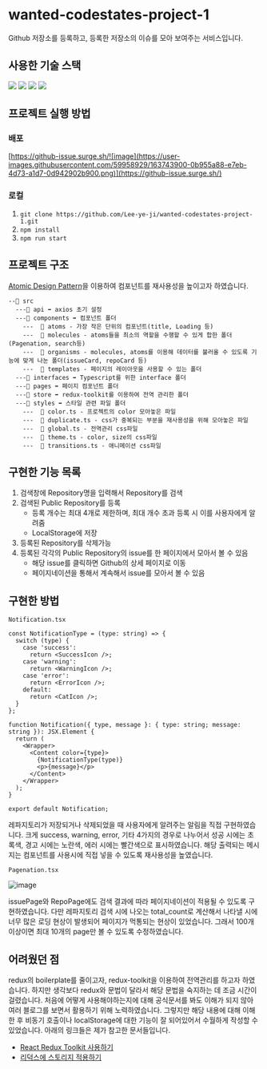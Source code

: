 # wanted-codestates-project-1

Github 저장소를 등록하고, 등록한 저장소의 이슈를 모아 보여주는 서비스입니다.

## 사용한 기술 스택

<img src="https://img.shields.io/badge/React-61DAFB.svg?&style=for-the-badge&logo=React&logoColor=000"/> <img src="https://img.shields.io/badge/Typescript-2D79C7.svg?&style=for-the-badge&logo=Typescript&logoColor=fff"/> <img src="https://img.shields.io/badge/Redux Toolkit-7248B6.svg?&style=for-the-badge&logo=Redux&logoColor=fff"/> <img src="https://img.shields.io/badge/Styled Components-E6526F.svg?&style=for-the-badge&logo=StyledComponents&logoColor=fff"/> 

## 프로젝트 실행 방법

### 배포

[https://github-issue.surge.sh/![image](https://user-images.githubusercontent.com/59958929/163743900-0b955a88-e7eb-4d73-a1d7-0d942902b900.png)](https://github-issue.surge.sh/)

### 로컬

1. `git clone https://github.com/Lee-ye-ji/wanted-codestates-project-1.git`
2. `npm install`
3. `npm run start`

## 프로젝트 구조

[Atomic Design Pattern](https://velog.io/@thsoon/%EC%93%B8%EB%95%8C%EC%97%86%EC%9D%B4-%EA%B3%A0%ED%80%84%EC%9D%B8-%ED%88%AC%EB%91%90%EB%A6%AC%EC%8A%A4%ED%8A%B8-%EB%A7%8C%EB%93%A4%EA%B8%B0-FE-2.-%EB%B7%B0-%EC%84%A4%EA%B3%84)을 이용하여 컴포넌트를 재사용성을 높이고자 하였습니다.

```
--📁 src
  ---📂 api ➡ axios 초기 설정
  ---📂 components ➡ 컴포넌트 폴더
    ---  📂 atoms - 가장 작은 단위의 컴포넌트(title, Loading 등)
    ---  📂 molecules - atoms들을 최소의 역할을 수행할 수 있게 합한 폴더(Pagenation, search등)
    ---  📂 organisms - molecules, atoms를 이용해 데이터를 불러올 수 있도록 기능에 맞게 나눈 폴더(issueCard, repoCard 등)
    ---  📂 templates - 페이지의 레이아웃을 사용할 수 있는 폴더
  ---📁 interfaces ➡ Typescript를 위한 interface 폴더
  ---📁 pages ➡ 페이지 컴포넌트 폴더
  ---📁 store ➡ redux-toolkit를 이용하여 전역 관리한 폴더
  ---📁 styles ➡ 스타일 관련 파일 폴더
    ---  📄 color.ts - 프로젝트의 color 모아놓은 파일
    ---  📄 duplicate.ts - css가 중복되는 부분을 재사용성을 위해 모아놓은 파일
    ---  📄 global.ts - 전역관리 css파일
    ---  📄 theme.ts - color, size의 css파일
    ---  📄 transitions.ts - 애니메이션 css파일
```

## 구현한 기능 목록

1. 검색창에 Repository명을 입력해서 Repository를 검색
2. 검색된 Public Repository를 등록
   - 등록 개수는 최대 4개로 제한하며, 최대 개수 초과 등록 시 이를 사용자에게 알려줌
   - LocalStorage에 저장
3. 등록된 Repository를 삭제가능
4. 등록된 각각의 Public Repository의 issue를 한 페이지에서 모아서 볼 수 있음
   - 해당 issue를 클릭하면 Github의 상세 페이지로 이동
   - 페이지네이션을 통해서 계속해서 issue를 모아서 볼 수 있음

## 구현한 방법

`Notification.tsx` <br/>

```tsx
const NotificationType = (type: string) => {
  switch (type) {
    case 'success':
      return <SuccessIcon />;
    case 'warning':
      return <WarningIcon />;
    case 'error':
      return <ErrorIcon />;
    default:
      return <CatIcon />;
  }
};

function Notification({ type, message }: { type: string; message: string }): JSX.Element {
  return (
    <Wrapper>
      <Content color={type}>
        {NotificationType(type)}
        <p>{message}</p>
      </Content>
    </Wrapper>
  );
}

export default Notification;
```

레파지토리가 저장되거나 삭제되었을 때 사용자에게 알려주는 알림을 직접 구현하였습니다.
크게 success, warning, error, 기타 4가지의 경우로 나누어서 성공 시에는 초록색, 경고 시에는 노란색, 에러 시에는 빨간색으로 표시하였습니다.
해당 출력되는 메시지는 컴포넌트를 사용시에 직접 넣을 수 있도록 재사용성을 높였습니다. <br/>

`Pagenation.tsx` <br/>

![image](https://user-images.githubusercontent.com/59958929/163747703-e3ac3ffe-7b99-4174-ab70-2a2478e7f969.png) <br/>

issuePage와 RepoPage에도 검색 결과에 따라 페이지네이션이 적용될 수 있도록 구현하였습니다.
다만 레파지토리 검색 시에 나오는 total_count로 계산해서 나타낼 시에 너무 많은 로딩 현상이 발생되어 페이지가 먹통되는 현상이 있었습니다.
그래서 100개 이상이면 최대 10개의 page만 볼 수 있도록 수정하였습니다.

## 어려웠던 점

redux의 boilerplate를 줄이고자, redux-toolkit을 이용하여 전역관리를 하고자 하였습니다.
하지만 생각보다 redux와 문법이 달라서 해당 문법을 숙지하는 데 조금 시간이 걸렸습니다.
처음에 어떻게 사용해야하는지에 대해 공식문서를 봐도 이해가 되지 않아 여러 블로그를 보면서 활용하기 위해 노력하였습니다.
그렇지만 해당 내용에 대해 이해 한 후 비동기 호출이나 localStorage에 대한 기능이 잘 되어있어서 수월하게 작성할 수 있었습니다.
아래의 링크들은 제가 참고한 문서들입니다.

- [React Redux Toolkit 사용하기](https://freestrokes.tistory.com/161)
- [리덕스에 스토리지 적용하기](https://velog.io/@gunu/%EB%A6%AC%EB%8D%95%EC%8A%A4%EC%97%90-%EC%8A%A4%ED%86%A0%EB%A6%AC%EC%A7%80-%EC%A0%81%EC%9A%A9%ED%95%98%EA%B8%B0)
